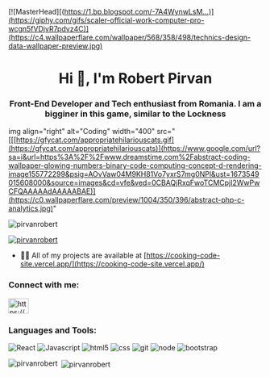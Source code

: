 [![MasterHead][(https://1.bp.blogspot.com/-7A4WynwLsM...)](https://giphy.com/gifs/scaler-official-work-computer-pro-wcgn5fVDjvR7pdvz4C)](https://c4.wallpaperflare.com/wallpaper/568/358/498/technics-design-data-wallpaper-preview.jpg)


<h1 align="center">Hi 👋, I'm Robert Pirvan</h1>
<h3 align="center">Front-End Developer and Tech enthusiast from Romania. I am a bigginer in this game, similar to the Lockness </h3>

img align="right" alt="Coding" width="400" src="[[[https://gfycat.com/appropriatehilariouscats.gif](https://gfycat.com/appropriatehilariouscats)](https://www.google.com/url?sa=i&url=https%3A%2F%2Fwww.dreamstime.com%2Fabstract-coding-wallpaper-glowing-numbers-binary-code-computing-concept-d-rendering-image155772299&psig=AOvVaw04M9KH81Vo7yxrS7mg0NPl&ust=1673549015608000&source=images&cd=vfe&ved=0CBAQjRxqFwoTCMCpjI2WwPwCFQAAAAAdAAAAABAE)](https://c0.wallpaperflare.com/preview/1004/350/396/abstract-php-c-analytics.jpg)"

<p align="left"> <img src="https://komarev.com/ghpvc/?username=pirvanrobert&label=Profile%20views&color=0e75b6&style=flat" alt="pirvanrobert" /> </p>

<p align="left"> <a href="https://github.com/ryo-ma/github-profile-trophy"><img src="https://github-profile-trophy.vercel.app/?username=pirvanrobert" alt="pirvanrobert" /></a> </p>

- 👨‍💻 All of my projects are available at [https://cooking-code-site.vercel.app/](https://cooking-code-site.vercel.app/)

<h3 align="left">Connect with me:</h3>
<p align="left">
<a href="https://linkedin.com/in/https://www.linkedin.com/in/pirvan-robert-07655a1b0/" target="blank"><img align="center" src="https://raw.githubusercontent.com/rahuldkjain/github-profile-readme-generator/master/src/images/icons/Social/linked-in-alt.svg" alt="https://www.linkedin.com/in/pirvan-robert-07655a1b0/" height="30" width="40" /></a>
</p>

<h3 align="left">Languages and Tools:</h3>
<p align="left">
  <img alt="React" src="https://img.shields.io/badge/React-20232A?style=for-the-badge&logo=react&logoColor=61DAFB" />
  <img alt="Javascript" src="https://img.shields.io/badge/JavaScript-F7DF1E?style=for-the-badge&logo=javascript&logoColor=black" />
  <img alt="html5" src="https://img.shields.io/badge/HTML5-E34F26?style=for-the-badge&logo=html5&logoColor=white" />
  <img alt="css" src="https://img.shields.io/badge/CSS3-1572B6?style=for-the-badge&logo=css3&logoColor=white" />
  <img alt="git" src="https://img.shields.io/badge/GIT-E44C30?style=for-the-badge&logo=git&logoColor=white" />
  <img alt="node" src="https://img.shields.io/badge/Node.js-43853D?style=for-the-badge&logo=node.js&logoColor=white" />
  <img alt="bootstrap" src="https://img.shields.io/badge/Bootstrap-563D7C?style=for-the-badge&logo=bootstrap&logoColor=white" />
 
 </p>

<p><img align="left" src="https://github-readme-stats.vercel.app/api/top-langs?username=pirvanrobert&show_icons=true&locale=en&layout=compact" alt="pirvanrobert" /></p>

<p>&nbsp;<img align="center" src="https://github-readme-stats.vercel.app/api?username=pirvanrobert&show_icons=true&locale=en" alt="pirvanrobert" /></p>
